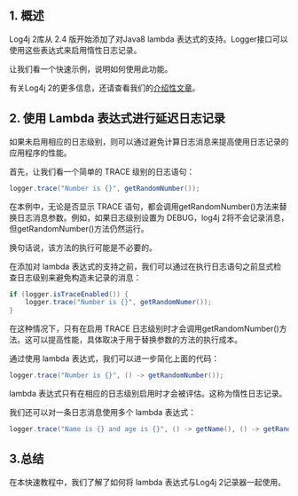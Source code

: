 ## 1. 概述

Log4j 2库从 2.4 版开始添加了对Java8 lambda 表达式的支持。Logger接口可以使用这些表达式来启用惰性日志记录。

让我们看一个快速示例，说明如何使用此功能。

有关Log4j 2的更多信息，还请查看我们的[介绍性文章](https://www.baeldung.com/log4j2-appenders-layouts-filters)。

## 2. 使用 Lambda 表达式进行延迟日志记录

如果未启用相应的日志级别，则可以通过避免计算日志消息来提高使用日志记录的应用程序的性能。

首先，让我们看一个简单的 TRACE 级别的日志语句：

```java
logger.trace("Number is {}", getRandomNumber());
```

在本例中，无论是否显示 TRACE 语句，都会调用getRandomNumber()方法来替换日志消息参数。例如，如果日志级别设置为 DEBUG，log4j 2将不会记录消息，但getRandomNumber()方法仍然运行。

换句话说，该方法的执行可能是不必要的。

在添加对 lambda 表达式的支持之前，我们可以通过在执行日志语句之前显式检查日志级别来避免构造未记录的消息：

```java
if (logger.isTraceEnabled()) {
    logger.trace("Number is {}", getRandomNumer());
}
```

在这种情况下，只有在启用 TRACE 日志级别时才会调用getRandomNumber()方法。这可以提高性能，具体取决于用于替换参数的方法的执行成本。

通过使用 lambda 表达式，我们可以进一步简化上面的代码：

```java
logger.trace("Number is {}", () -> getRandomNumber());
```

lambda 表达式只有在相应的日志级别启用时才会被评估。这称为惰性日志记录。

我们还可以对一条日志消息使用多个 lambda 表达式：

```java
logger.trace("Name is {} and age is {}", () -> getName(), () -> getRandomNumber());
```

## 3.总结

在本快速教程中，我们了解了如何将 lambda 表达式与Log4j 2记录器一起使用。